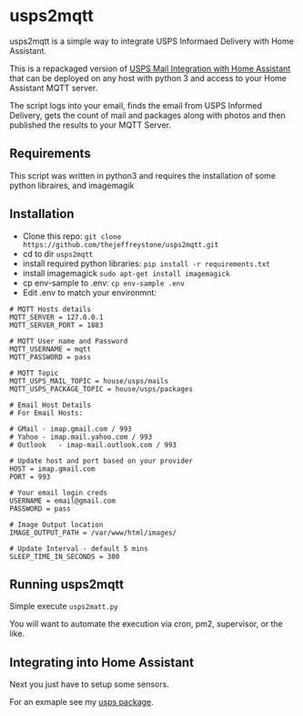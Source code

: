 # usps2mqtt

usps2mqtt is a simple way to integrate USPS Informaed Delivery with Home Assistant. 

This is a repackaged version of [USPS Mail Integration with Home Assistant](https://blog.kalavala.net/usps/homeassistant/mqtt/2018/01/12/usps.html) that can be deployed on any host with python 3 and access to your Home Assistant MQTT server. 

The script logs into your email, finds the email from USPS Informed Delivery, gets the count of mail and packages along with photos and then published the results to your MQTT Server.  

## Requirements

This script was written in python3 and requires the installation of some python libraires, and imagemagik 

## Installation
* Clone this repo: `git clone https://github.com/thejeffreystone/usps2mqtt.git`
* cd to dir `usps2mqtt`
* install required python libraries: `pip install -r requirements.txt`
* install imagemagick `sudo apt-get install imagemagick`
* cp env-sample to .env: `cp env-sample .env`
* Edit .env to match your environmnt:

```
# MQTT Hosts details
MQTT_SERVER = 127.0.0.1 
MQTT_SERVER_PORT = 1883

# MQTT User name and Password
MQTT_USERNAME = mqtt
MQTT_PASSWORD = pass

# MQTT Topic
MQTT_USPS_MAIL_TOPIC = house/usps/mails
MQTT_USPS_PACKAGE_TOPIC = house/usps/packages

# Email Host Details
# For Email Hosts:

# GMail	- imap.gmail.com / 993
# Yahoo	- imap.mail.yahoo.com / 993
# Outlook	- imap-mail.outlook.com / 993
 
# Update host and port based on your provider
HOST = imap.gmail.com
PORT = 993

# Your email login creds
USERNAME = email@gmail.com
PASSWORD = pass

# Image Output location
IMAGE_OUTPUT_PATH = /var/www/html/images/

# Update Interval - default 5 mins
SLEEP_TIME_IN_SECONDS = 300

```
 
## Running usps2mqtt

Simple execute `usps2matt.py` 

You will want to automate the execution via cron, pm2, supervisor, or the like. 

## Integrating into Home Assistant

Next you just have to setup some sensors. 

For an exmaple see my [usps package](https://github.com/thejeffreystone/home-assistant-configuration/blob/master/config/packages/usps.yaml).  
 

